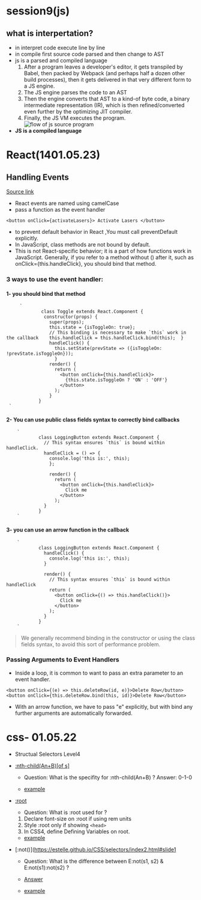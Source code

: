 # session9(js)
## what is interpertation?
- in interpret code execute line by line
- in compile first source code parsed and then change to AST
- js is a parsed and compiled language
  1. After a program leaves a developer's editor, it gets transpiled by Babel, then packed by Webpack (and perhaps half a dozen other build processes), then it gets delivered in that very different form to a JS engine.
  2. The JS engine parses the code to an AST
  3. Then the engine converts that AST to a kind-of byte code, a binary intermediate representation (IR), which is then refined/converted even further by the optimizing JIT compiler.
  4. Finally, the JS VM executes the program.
![flow of js source program](https://github.com/getify/You-Dont-Know-JS/raw/2nd-ed/get-started/images/fig3.png)
- **JS is a compiled language**

# React(1401.05.23)

## Handling Events

 [Source link](https://reactjs.org/docs/handling-events.html)

 - React events are named using camelCase
 - pass a function as the event handler

 `
        <button onClick={activateLasers}>
                Activate Lasers
        </button>
 `

 - to prevent default behavior in React ,You must call preventDefault explicitly.
 - In JavaScript, class methods are not bound by default.
 - This is not React-specific behavior; it is a part of how functions work in JavaScript. Generally, if you refer to a method without () after it, such as    onClick={this.handleClick}, you should bind that method.
 
 ### 3 ways to use the event handler:

  #### 1- you should bind that method
         `
                 class Toggle extends React.Component {
                  constructor(props) {
                    super(props);
                    this.state = {isToggleOn: true};
                    // This binding is necessary to make `this` work in the callback    this.handleClick = this.handleClick.bind(this);  }
                    handleClick() { 
                      this.setState(prevState => ({isToggleOn: !prevState.isToggleOn}));
                      }
                    render() {
                      return (
                        <button onClick={this.handleClick}>
                          {this.state.isToggleOn ? 'ON' : 'OFF'}
                        </button>
                      );
                    }
                }
     `
     
 #### 2- You can use public class fields syntax to correctly bind callbacks
        `
                class LoggingButton extends React.Component {
                  // This syntax ensures `this` is bound within handleClick.
                  handleClick = () => { 
                    console.log('this is:', this);
                    };
                    
                    render() {
                      return (
                        <button onClick={this.handleClick}>
                          Click me
                        </button>
                      );
                  }
                }
        `
 
  #### 3- you can use an arrow function in the callback
        `
                class LoggingButton extends React.Component {
                  handleClick() {
                    console.log('this is:', this);
                  }

                  render() {
                    // This syntax ensures `this` is bound within handleClick    
                    return (      
                      <button onClick={() => this.handleClick()}> 
                        Click me
                      </button>
                    );
                  }
                }
        `
 > We generally recommend binding in the constructor or using the class fields syntax, to avoid this sort of performance problem.

 ### Passing Arguments to Event Handlers
  - Inside a loop, it is common to want to pass an extra parameter to an event handler.

  `
  <button onClick={(e) => this.deleteRow(id, e)}>Delete Row</button>
  <button onClick={this.deleteRow.bind(this, id)}>Delete Row</button>
  `
  - With an arrow function, we have to pass "e" explicitly, but with bind any further arguments are automatically forwarded.

# css- 01.05.22

- Structual Selectors Level4

- [:nth-child(An+B)[of s]](https://estelle.github.io/CSS/selectors/index2.html#slide13)

   -  Question:  What is the specifity for :nth-child(An+B) ?   Answer: 0-1-0

   - [example](https://estelle.github.io/CSS/selectors/index2.html#slide14)
       
- [:root](https://estelle.github.io/CSS/selectors/index2.html#slide16)

   -  Question:  What is :root used for ?
     1. Declare font-size on :root if using rem units
     2. Style :root only if showing `<head>`
     3. In CSS4, define Defining Variables on root.

   - [example](https://estelle.github.io/CSS/selectors/exercises/19_root.html)

- [:not()](https://estelle.github.io/CSS/selectors/index2.html#slide1

   - Question: What is the difference between E:not(s1, s2) & E:not(s1):not(s2) ?
   - [Answer](https://developer.mozilla.org/en-US/docs/Web/CSS/:not)

   - [example](https://estelle.github.io/CSS/selectors/index2.html#slide21)
